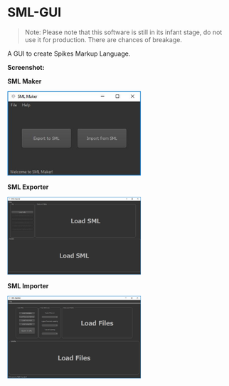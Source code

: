 # SML-GUI

> Note: Please note that this software is still in its infant stage, do not use it for production. There are chances of breakage.

A GUI to create Spikes Markup Language.

**Screenshot:**

**SML Maker**

<img src="https://github.com/akshaybabloo/SML-GUI/raw/master/images/sml_maker.JPG" width="300">

**SML Exporter**

<img src="https://github.com/akshaybabloo/SML-GUI/raw/master/images/sml_importer.JPG" width="300">

**SML Importer**

<img src="https://github.com/akshaybabloo/SML-GUI/raw/master/images/sml_exporter.JPG" width="300">

